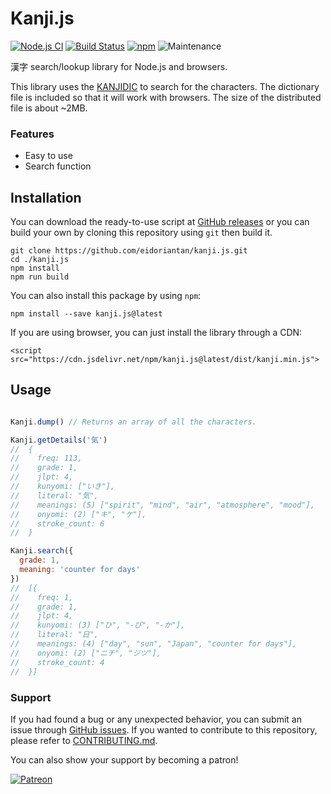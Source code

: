 
# Kanji.js
[![Node.js CI](https://github.com/eidoriantan/kanji.js/workflows/Node.js%20CI/badge.svg)](https://github.com/eidoriantan/kanji.js/actions?query=workflow%3A%22Node.js+CI%22)
[![Build Status](https://travis-ci.com/eidoriantan/kanji.js.svg?branch=master)](https://travis-ci.com/eidoriantan/kanji.js)
[![npm](https://img.shields.io/npm/v/kanji.js/latest?registry_uri=https%3A%2F%2Fregistry.npmjs.com%2Fkanji.js&label=kanji.js@latest)](https://npmjs.com/kanji.js)
![Maintenance](https://img.shields.io/maintenance/yes/2020)

漢字 search/lookup library for Node.js and browsers.

This library uses the
[KANJIDIC](http://www.edrdg.org/wiki/index.php/KANJIDIC_Project) to search for
the characters. The dictionary file is included so that it will work with
browsers. The size of the distributed file is about ~2MB.

### Features
 * Easy to use
 * Search function

## Installation
You can download the ready-to-use script at
[GitHub releases](https://github.com/eidoriantan/kanji.js/releases) or you can
build your own by cloning this repository using `git` then build it.

```shell
git clone https://github.com/eidoriantan/kanji.js.git
cd ./kanji.js
npm install
npm run build
```

You can also install this package by using `npm`:

```shell
npm install --save kanji.js@latest
```

If you are using browser, you can just install the library through a CDN:

```
<script src="https://cdn.jsdelivr.net/npm/kanji.js@latest/dist/kanji.min.js">
```

## Usage
```javascript

Kanji.dump() // Returns an array of all the characters.

Kanji.getDetails('気')
//  {
//    freq: 113,
//    grade: 1,
//    jlpt: 4,
//    kunyomi: ["いき"],
//    literal: "気",
//    meanings: (5) ["spirit", "mind", "air", "atmosphere", "mood"],
//    onyomi: (2) ["キ", "ケ"],
//    stroke_count: 6
//  }

Kanji.search({
  grade: 1,
  meaning: 'counter for days'
})
//  [{
//    freq: 1,
//    grade: 1,
//    jlpt: 4,
//    kunyomi: (3) ["ひ", "-び", "-か"],
//    literal: "日",
//    meanings: (4) ["day", "sun", "Japan", "counter for days"],
//    onyomi: (2) ["ニチ", "ジツ"],
//    stroke_count: 4
//  }]
```

### Support
If you had found a bug or any unexpected behavior, you can submit an issue
through [GitHub issues](https://github.com/eidoriantan/kanji.js/issues). If you
wanted to contribute to this repository, please refer to
[CONTRIBUTING.md](https://github.com/eidoriantan/kanji.js/blob/master/CONTRIBUTING.md).

You can also show your support by becoming a patron!

[![Patreon](https://c5.patreon.com/external/logo/become_a_patron_button.png)](https://www.patreon.com/eidoriantan)
